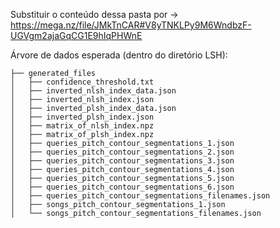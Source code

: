 Substituir o conteúdo dessa pasta por -> https://mega.nz/file/JMkTnCAR#V8yTNKLPy9M6WndbzF-UGVgm2ajaGqCG1E9hIqPHWnE

Árvore de dados esperada (dentro do diretório LSH):

```
├── generated_files
│   ├── confidence_threshold.txt
│   ├── inverted_nlsh_index_data.json
│   ├── inverted_nlsh_index.json
│   ├── inverted_plsh_index_data.json
│   ├── inverted_plsh_index.json
│   ├── matrix_of_nlsh_index.npz
│   ├── matrix_of_plsh_index.npz
│   ├── queries_pitch_contour_segmentations_1.json
│   ├── queries_pitch_contour_segmentations_2.json
│   ├── queries_pitch_contour_segmentations_3.json
│   ├── queries_pitch_contour_segmentations_4.json
│   ├── queries_pitch_contour_segmentations_5.json
│   ├── queries_pitch_contour_segmentations_6.json
│   ├── queries_pitch_contour_segmentations_filenames.json
│   ├── songs_pitch_contour_segmentations_1.json
│   └── songs_pitch_contour_segmentations_filenames.json
```
